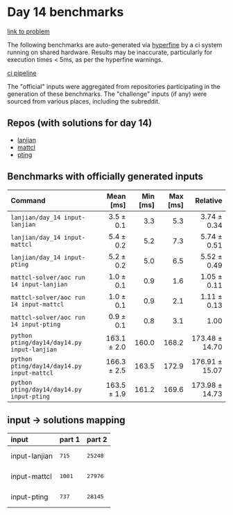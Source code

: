 # Day 14 benchmarks

[link to problem](http://adventofcode.com/2022/day/14)

The following benchmarks are auto-generated via [hyperfine](https://github.com/sharkdp/hyperfine) by a ci system running on shared hardware. Results may be inaccurate, particularly for execution times < 5ms, as per the hyperfine warnings.

[ci pipeline](http://ci.papercode.net:8080/teams/aoc2022/pipelines/aoc-compare-2022)

The "official" inputs were aggregated from repositories participating in the generation of these benchmarks. The "challenge" inputs (if any) were sourced from various places, including the subreddit.

## Repos (with solutions for day 14)


- [lanjian](https://github.com/LanJian/aoc-2022)
- [mattcl](https://github.com/mattcl/aoc2022)
- [pting](https://github.com/pting/aoc2022)

## Benchmarks with officially generated inputs
| Command | Mean [ms] | Min [ms] | Max [ms] | Relative |
|:---|---:|---:|---:|---:|
| `lanjian/day_14 input-lanjian` | 3.5 ± 0.1 | 3.3 | 5.3 | 3.74 ± 0.34 |
| `lanjian/day_14 input-mattcl` | 5.4 ± 0.2 | 5.2 | 7.3 | 5.74 ± 0.51 |
| `lanjian/day_14 input-pting` | 5.2 ± 0.2 | 5.0 | 6.5 | 5.52 ± 0.49 |
| `mattcl-solver/aoc run 14 input-lanjian` | 1.0 ± 0.1 | 0.9 | 1.6 | 1.05 ± 0.11 |
| `mattcl-solver/aoc run 14 input-mattcl` | 1.0 ± 0.1 | 0.9 | 2.1 | 1.11 ± 0.13 |
| `mattcl-solver/aoc run 14 input-pting` | 0.9 ± 0.1 | 0.8 | 3.1 | 1.00 |
| `python pting/day14/day14.py input-lanjian` | 163.1 ± 2.0 | 160.0 | 168.2 | 173.48 ± 14.70 |
| `python pting/day14/day14.py input-mattcl` | 166.3 ± 2.5 | 163.5 | 172.9 | 176.91 ± 15.07 |
| `python pting/day14/day14.py input-pting` | 163.5 ± 1.9 | 161.2 | 169.6 | 173.98 ± 14.73 |

## input -> solutions mapping
|input|part 1|part 2|
|:---|:---|:---|
|input-lanjian|<pre>715</pre>|<pre>25248</pre>|
|input-mattcl|<pre>1001</pre>|<pre>27976</pre>|
|input-pting|<pre>737</pre>|<pre>28145</pre>|
